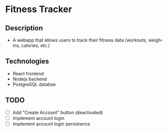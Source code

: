 # Fitness Tracker

## Description

- A webapp that allows users to track their fitness data (workouts, weigh-ins, calories, etc.)

## Technologies

- React frontend
- Nodejs backend
- PostgreSQL databse

## TODO

- [ ] Add "Create Account" button (deactivated)
- [ ] Implement account login
- [ ] Implement account login persistance
